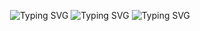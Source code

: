 <p align="center">
  <img src="https://readme-typing-svg.vercel.app/api?font=Jetbrains+Mono&weight=700&size=25&duration=2000&color=F733EC&center=true&vCenter=true&width=460&height=40&lines=learning." alt="Typing SVG" />
  <img src="https://readme-typing-svg.vercel.app/api?font=Jetbrains+Mono&weight=700&size=25&duration=2000&color=F733EC&center=true&vCenter=true&width=460&height=40&lines=++++developing." alt="Typing SVG" />
  <img src="https://readme-typing-svg.vercel.app/api?font=Jetbrains+Mono&weight=700&size=25&duration=2000&color=F733EC&center=true&vCenter=true&width=460&height=40&lines=++++++++evolving." alt="Typing SVG" />
</p>
